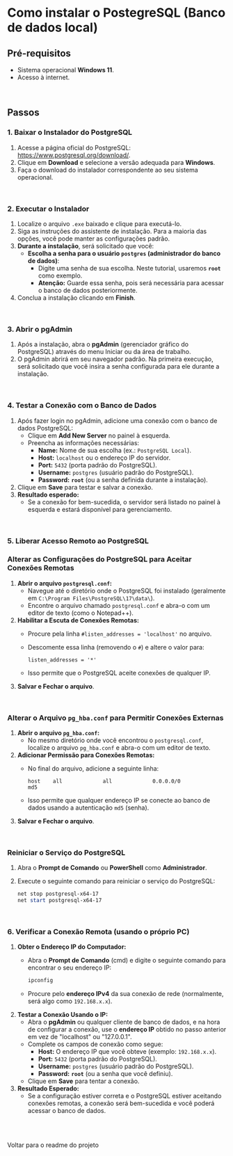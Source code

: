 # Como instalar o PostegreSQL (Banco de dados local)

## **Pré-requisitos**

- Sistema operacional **Windows 11**.
- Acesso à internet.

<br>

## **Passos**

### 1. **Baixar o Instalador do PostgreSQL**

1. Acesse a página oficial do PostgreSQL: https://www.postgresql.org/download/.
2. Clique em **Download** e selecione a versão adequada para **Windows**.
3. Faça o download do instalador correspondente ao seu sistema operacional.

<br>

### 2. **Executar o Instalador**

1. Localize o arquivo `.exe` baixado e clique para executá-lo.
2. Siga as instruções do assistente de instalação. Para a maioria das opções, você pode manter as configurações padrão.
3. **Durante a instalação**, será solicitado que você:
    - **Escolha a senha para o usuário `postgres` (administrador do banco de dados)**:
        - Digite uma senha de sua escolha. Neste tutorial, usaremos **`root`** como exemplo.
        - **Atenção:** Guarde essa senha, pois será necessária para acessar o banco de dados posteriormente.
4. Conclua a instalação clicando em **Finish**.

<br>

### 3. **Abrir o pgAdmin**

1. Após a instalação, abra o **pgAdmin** (gerenciador gráfico do PostgreSQL) através do menu Iniciar ou da área de trabalho.
2. O pgAdmin abrirá em seu navegador padrão. Na primeira execução, será solicitado que você insira a senha configurada para ele durante a instalação.

<br>

### 4. **Testar a Conexão com o Banco de Dados**

1. Após fazer login no pgAdmin, adicione uma conexão com o banco de dados PostgreSQL:
    - Clique em **Add New Server** no painel à esquerda.
    - Preencha as informações necessárias:
        - **Name:** Nome de sua escolha (ex.: `PostgreSQL Local`).
        - **Host:** `localhost` ou o endereço IP do servidor.
        - **Port:** `5432` (porta padrão do PostgreSQL).
        - **Username:** `postgres` (usuário padrão do PostgreSQL).
        - **Password:** **`root`** (ou a senha definida durante a instalação).
2. Clique em **Save** para testar e salvar a conexão.
3. **Resultado esperado:**
    - Se a conexão for bem-sucedida, o servidor será listado no painel à esquerda e estará disponível para gerenciamento.

<br>

### 5. **Liberar Acesso Remoto ao PostgreSQL**

### **Alterar as Configurações do PostgreSQL para Aceitar Conexões Remotas**

1. **Abrir o arquivo `postgresql.conf`:**
    - Navegue até o diretório onde o PostgreSQL foi instalado (geralmente em `C:\Program Files\PostgreSQL\17\data\`).
    - Encontre o arquivo chamado `postgresql.conf` e abra-o com um editor de texto (como o Notepad++).
2. **Habilitar a Escuta de Conexões Remotas:**
    - Procure pela linha `#listen_addresses = 'localhost'` no arquivo.
    - Descomente essa linha (removendo o `#`) e altere o valor para:
        
        ```
        listen_addresses = '*'
        
        ```
        
    - Isso permite que o PostgreSQL aceite conexões de qualquer IP.
3. **Salvar e Fechar o arquivo**.

<br>

### **Alterar o Arquivo `pg_hba.conf` para Permitir Conexões Externas**

1. **Abrir o arquivo `pg_hba.conf`:**
    - No mesmo diretório onde você encontrou o `postgresql.conf`, localize o arquivo `pg_hba.conf` e abra-o com um editor de texto.
2. **Adicionar Permissão para Conexões Remotas:**
    - No final do arquivo, adicione a seguinte linha:
        
        ```
        host    all             all             0.0.0.0/0               md5
        ```
        
    - Isso permite que qualquer endereço IP se conecte ao banco de dados usando a autenticação `md5` (senha).
3. **Salvar e Fechar o arquivo**.

<br>

### **Reiniciar o Serviço do PostgreSQL**

1. Abra o **Prompt de Comando** ou **PowerShell** como **Administrador**.
2. Execute o seguinte comando para reiniciar o serviço do PostgreSQL:
    
    ```powershell
    net stop postgresql-x64-17
    net start postgresql-x64-17
    ```
    
<br>

### 6. **Verificar a Conexão Remota (usando o próprio PC)**

1. **Obter o Endereço IP do Computador:**
    - Abra o **Prompt de Comando** (cmd) e digite o seguinte comando para encontrar o seu endereço IP:
        
        ```powershell
        ipconfig
        ```
        
    - Procure pelo **endereço IPv4** da sua conexão de rede (normalmente, será algo como `192.168.x.x`).
2. **Testar a Conexão Usando o IP:**
    - Abra o **pgAdmin** ou qualquer cliente de banco de dados, e na hora de configurar a conexão, use o **endereço IP** obtido no passo anterior em vez de "localhost" ou "127.0.0.1".
    - Complete os campos de conexão como segue:
        - **Host:** O endereço IP que você obteve (exemplo: `192.168.x.x`).
        - **Port:** `5432` (porta padrão do PostgreSQL).
        - **Username:** `postgres` (usuário padrão do PostgreSQL).
        - **Password:** **`root`** (ou a senha que você definiu).
    - Clique em **Save** para tentar a conexão.
3. **Resultado Esperado:**
    - Se a configuração estiver correta e o PostgreSQL estiver aceitando conexões remotas, a conexão será bem-sucedida e você poderá acessar o banco de dados.
  


<br>

<br>

Voltar para o readme do projeto
